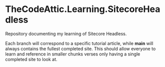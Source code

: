 # TheCodeAttic.Learning.SitecoreHeadless

Repository documenting my learning of Sitecore Headless.

Each branch will correspond to a specific tutorial article, while **main** will always contains the fullest completed site. This should allow everyone to learn and reference in smaller chunks verses only having a single completed site to look at.
